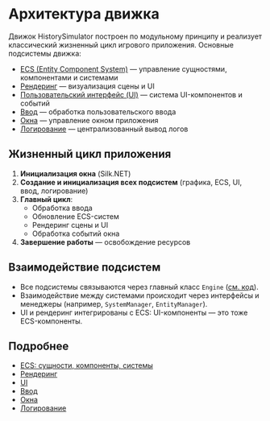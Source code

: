 # Архитектура движка

Движок HistorySimulator построен по модульному принципу и реализует классический жизненный цикл игрового приложения. Основные подсистемы движка:

- [ECS (Entity Component System)](ecs.md) — управление сущностями, компонентами и системами
- [Рендеринг](rendering.md) — визуализация сцены и UI
- [Пользовательский интерфейс (UI)](ui.md) — система UI-компонентов и событий
- [Ввод](input.md) — обработка пользовательского ввода
- [Окна](windowing.md) — управление окном приложения
- [Логирование](logging.md) — централизованный вывод логов

## Жизненный цикл приложения

1. **Инициализация окна** (Silk.NET)
2. **Создание и инициализация всех подсистем** (графика, ECS, UI, ввод, логирование)
3. **Главный цикл**:
   - Обработка ввода
   - Обновление ECS-систем
   - Рендеринг сцены и UI
   - Обработка событий окна
4. **Завершение работы** — освобождение ресурсов

## Взаимодействие подсистем
- Все подсистемы связываются через главный класс `Engine` ([см. код](../Core/Engine.cs)).
- Взаимодействие между системами происходит через интерфейсы и менеджеры (например, `SystemManager`, `EntityManager`).
- UI и рендеринг интегрированы с ECS: UI-компоненты — это тоже ECS-компоненты.

## Подробнее
- [ECS: сущности, компоненты, системы](ecs.md)
- [Рендеринг](rendering.md)
- [UI](ui.md)
- [Ввод](input.md)
- [Окна](windowing.md)
- [Логирование](logging.md) 